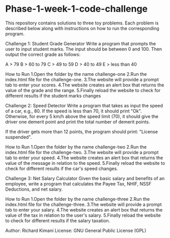 # Phase-1-week-1-code-challenge
This repository contains solutions to three toy problems. Each problem is described below along with instructions on how to run the corresponding program.

Challenge 1: Student Grade Generator
Write a program that prompts the user to input student marks. The input should be between 0 and 100. Then output the correct grade as follows:

A > 79
B > 60 to 79
C > 49 to 59
D > 40 to 49
E > less than 40

How to Run
1.Open the folder by the name challenge-one
2.Run the index.html file for the challenge-one.
3.The website will provide a prompt tab to enter your scores.
4.The website creates an alert box that returns the value of the grade and the range.
5.Finally reload the website to check for different results if the student marks changes

Challenge 2: Speed Detector
Write a program that takes as input the speed of a car, e.g., 80. If the speed is less than 70, it should print "Ok". Otherwise, for every 5 km/h above the speed limit (70), it should give the driver one demerit point and print the total number of demerit points.

If the driver gets more than 12 points, the program should print: "License suspended".

How to Run
1.Open the folder by the name challenge-two
2.Run the index.html file for the challenge-two.
3.The website will provide a prompt tab to enter your speed.
4.The website creates an alert box that returns the value of the message in relation to the speed.
5.Finally reload the website to check for different results if the car's speed changes.

Challenge 3: Net Salary Calculator
Given the basic salary and benefits of an employee, write a program that calculates the Payee Tax, NHIF, NSSF Deductions, and net salary.

How to Run
1.Open the folder by the name challenge-three
2.Run the index.html file for the challenge-three.
3.The website will provide a prompt tab to enter your salary.
4.The website creates an alert box that returns the value of the tax in relation to the user's salary.
5.Finally reload the website to check for different results if the salary taxation.

Author: Richard Kimani
License: GNU General Public License (GPL)


